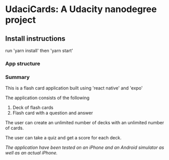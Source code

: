 # UdaciCards: A Udacity nanodegree project

## Install instructions

run 'yarn install' then 'yarn start'

### App structure

### Summary

This is a flash card application built using 'react native' 
and 'expo'

The application consists of the following

1. Deck of flash cards
2. Flash card with a question and answer

The user can create an unlimited number of decks with an
unlimited number of cards.

The user can take a quiz and get a score for each deck.


*The application have been tested on an iPhone and an Android
simulator as well as an actual iPhone.*
    
    

